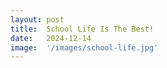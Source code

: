 ```yaml
---
layout: post
title:  School Life Is The Best!
date:   2024-12-14
image:  '/images/school-life.jpg'
---
```

